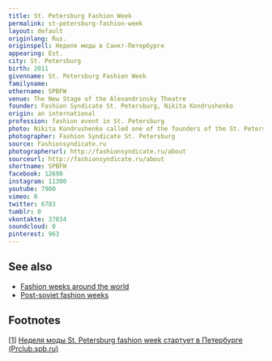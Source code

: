 ```yaml
---
title: St. Petersburg Fashion Week
permalink: st-petersburg-fashion-week
layout: default
originlang: Rus.
originspell: Неделя моды в Санкт-Петербурге
appearing: Est.
city: St. Petersburg
birth: 2011
givenname: St. Petersburg Fashion Week
familyname:
othername: SPBFW
venue: The New Stage of the Alexandrinsky Theatre
founder: Fashion Syndicate St. Petersburg, Nikita Kondrushenko
origin: an international
profession: fashion event in St. Petersburg
photo: Nikita Kondrushenko called one of the founders of the St. Petersburg glamor
photographer: Fashion Syndicate St. Petersburg
source: Fashionsyndicate.ru
photographerurl: http://fashionsyndicate.ru/about
sourceurl: http://fashionsyndicate.ru/about
shortname: SPBFW
facebook: 12690
instagram: 11300
youtube: 7900
vimeo: 0
twitter: 6783
tumblr: 0
vkontakte: 37834
soundcloud: 0
pinterest: 963
---
```


## See also

+ [Fashion weeks around the world](fashion-weeks-around-the-world)
+ [Post-soviet fashion weeks](post-soviet-fashion-weeks)

## Footnotes

[[1]](#a1) <span id="f1"></span> [Неделя моды St. Petersburg fashion week стартует в Петербурге (Prclub.spb.ru)](http://prclub.spb.ru/2018/10/18/st-petersburg-fashion-week/)
